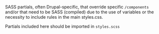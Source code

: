 SASS partials, often Drupal-specific, that override specific `/components` and/or that need to be SASS (compiled) due to
 the use of variables or the necessity to include rules in the main styles.css.
 
Partials included here should be imported in `styles.scss`
